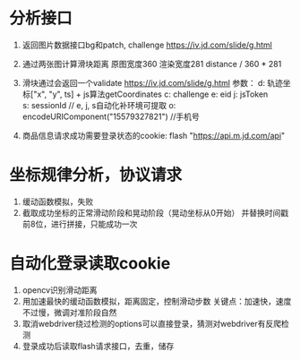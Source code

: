
# 分析接口
1. 返回图片数据接口bg和patch, challenge
https://iv.jd.com/slide/g.html

2. 通过两张图计算滑块距离
原图宽度360
渲染宽度281
distance / 360 * 281

3. 滑块通过会返回一个validate 
https://iv.jd.com/slide/g.html
参数：
d: 轨迹坐标["x", "y", ts] + js算法getCoordinates
c: challenge
e: eid
j: jsToken  
s: sessionId // e, j, s自动化补环境可提取
o: encodeURIComponent("15579327821") //手机号

4. 商品信息请求成功需要登录状态的cookie: flash
"https://api.m.jd.com/api"

# 坐标规律分析，协议请求

1. 缓动函数模拟，失败
2. 截取成功坐标的正常滑动阶段和晃动阶段（晃动坐标从0开始）
    并替换时间戳前8位，进行拼接，只能成功一次

# 自动化登录读取cookie
1. opencv识别滑动距离
2. 用加速最快的缓动函数模拟，距离固定，控制滑动步数
    关键点：加速快，速度不过慢，微调对准阶段自然
3. 取消webdriver绕过检测的options可以直接登录，猜测对webdriver有反爬检测
4. 登录成功后读取flash请求接口，去重，储存